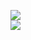 [![](https://img.shields.io/badge/Made%20With-Github%20Spray-lightgrey.svg?style=for-the-badge&logo=github)](https://github.com/Annihil/github-spray#24752)  
[![](https://i.imgur.com/2DrTn0Z.gif)](https://github.com/Annihil/github-spray)